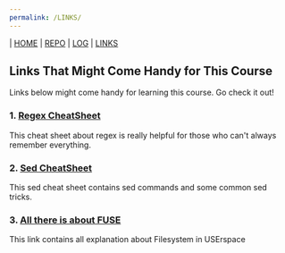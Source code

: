 ```yaml
---
permalink: /LINKS/
---
```

| [HOME](https://reyzacaloh.github.io/os212/) | [REPO](https://github.com/reyzacaloh/os212) | [LOG](TXT/mylog.txt) | [LINKS]()

## Links That Might Come Handy for This Course
Links below might come handy for learning this course. Go check it out!
### 1. [Regex CheatSheet](https://cheatography.com/davechild/cheat-sheets/regular-expressions/ "Regex CheatSheet by DaveChild")
This cheat sheet about regex is really helpful for those who can't always remember everything.
### 2. [Sed CheatSheet](https://quickref.me/sed "Sed CheatSheet")
This sed cheat sheet contains sed commands and some common sed tricks.
### 3. [All there is about FUSE](https://www.kernel.org/doc/html/latest/filesystems/fuse "FUSE documentation")
This link contains all explanation about Filesystem in USErspace
